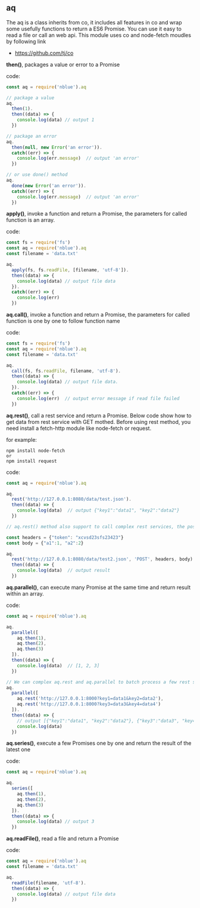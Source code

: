 ## aq
The aq is a class inherits from co, it includes all features in co and wrap some usefully functions to return a ES6 Promise. You can use it easy to read a file or call an web api. This module uses co and node-fetch moudles by following link
- https://github.com/tj/co

**then()**, packages a value or error to a Promise

code:
``` javascript
const aq = require('nblue').aq

// package a value
aq.
  then(1).
  then((data) => {
    console.log(data) // output 1
  })

// package an error
aq.
  then(null, new Error('an error')).
  catch((err) => {
    console.log(err.message)  // output 'an error'
  })

// or use done() method
aq.
  done(new Error('an error')).
  catch((err) => {
    console.log(err.message)  // output 'an error'
  })
```

**apply()**, invoke a function and return a Promise, the parameters for called function is an array.

code:
``` javascript
const fs = require('fs')
const aq = require('nblue').aq
const filename = 'data.txt'

aq.
  apply(fs, fs.readFile, [filename, 'utf-8']).
  then((data) => {
    console.log(data) // output file data
  }).
  catch((err) => {
    console.log(err)
  })
```

**aq.call()**, invoke a function and return a Promise, the parameters for called function is one by one to follow function name

code:
``` javascript
const fs = require('fs')
const aq = require('nblue').aq
const filename = 'data.txt'

aq.
  call(fs, fs.readFile, filename, 'utf-8').
  then((data) => {
    console.log(data) // output file data.
  }).
  catch((err) => {
    console.log(err)  // output error message if read file failed
  })
```


**aq.rest()**, call a rest service and return a Promise. Below code show how to get data from rest service with GET mothed. Before using rest method, you need install a fetch-http module like node-fetch or request.

for example:
```
npm install node-fetch
or
npm install request
```

code:
``` javascript
const aq = require('nblue').aq

aq.
  rest('http://127.0.0.1:8080/data/test.json').
  then((data) => {
    console.log(data)  // output {"key1":"data1", "key2":"data2"}
  })

// aq.rest() method also support to call complex rest services, the post data and result of rest service must use JSON format

const headers = {"token": "xcvsd23sfs23423"}
const body = {"a1":1, "a2":2}

aq.
  rest('http://127.0.0.1:8080/data/test2.json', 'POST', headers, body).
  then((data) => {
    console.log(data)  // output result
  })
```

**aq.parallel()**, can execute many Promise at the same time and return result within an array.

code:
``` javascript
const aq = require('nblue').aq

aq.
  parallel([
    aq.then(1),
    aq.then(2),
    aq.then(3)
  ]).
  then((data) => {
    console.log(data)  // [1, 2, 3]
  })

// We can complex aq.rest and aq.parallel to batch process a few rest service.
aq.
  parallel([
    aq.rest('http://127.0.0.1:8000?key1=data1&key2=data2'),
    aq.rest('http://127.0.0.1:8000?key3=data3&key4=data4')
  ]).
  then((data) => {
    // output [{"key1":"data1", "key2":"data2"}, {"key3":"data3", "key4":"data4"}]
    console.log(data)
  })
```

**aq.series()**, execute a few Promises one by one and return the result of the latest one

code:
``` javascript
const aq = require('nblue').aq

aq.
  series([
    aq.then(1),
    aq.then(2),
    aq.then(3)
  ]).
  then((data) => {
    console.log(data) // output 3
  })
```

**aq.readFile()**, read a file and return a Promise

code:
``` javascript
const aq = require('nblue').aq
const filename = 'data.txt'

aq.
  readFile(filename, 'utf-8').
  then((data) => {
    console.log(data) // output file data
  })
```
